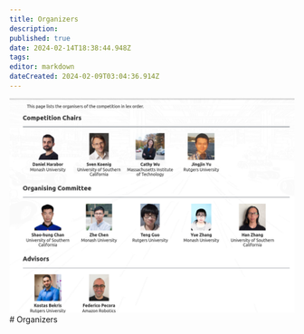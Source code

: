 ```yaml
---
title: Organizers
description: 
published: true
date: 2024-02-14T18:38:44.948Z
tags: 
editor: markdown
dateCreated: 2024-02-09T03:04:36.914Z
---
```


![organiser.png](/images/organiser.png)# Organizers
